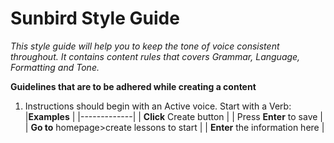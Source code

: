 # Sunbird Style Guide

*This style guide will help you to keep the tone of voice consistent throughout. It contains content rules that covers Grammar, Language, Formatting and Tone.*

**Guidelines that are to be adhered while creating a content**

1. Instructions should begin with an Active voice. Start with a Verb:
|**Examples** |
|-------------|
|   **Click** Create button  |
|   Press **Enter** to save  |
|   **Go to** homepage>create lessons to start |
|   **Enter** the information here |
